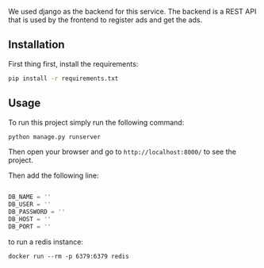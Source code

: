 
We used django as the backend for this service. The backend is a REST API that is used by the frontend to register ads and get the ads.

## Installation

First thing first, install the requirements:

```bash
pip install -r requirements.txt
```

## Usage

To run this project simply run the following command:

```bash
python manage.py runserver
```

Then open your browser and go to `http://localhost:8000/` to see the project.



Then add the following line:

```python

DB_NAME = ''
DB_USER = ''
DB_PASSWORD = ''
DB_HOST = ''
DB_PORT = ''
```

to run a redis instance:
```
docker run --rm -p 6379:6379 redis
```
